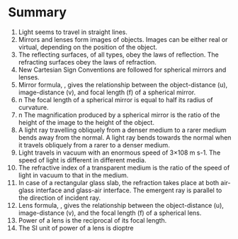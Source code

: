 # Summary
1. Light seems to travel in straight lines.
1. Mirrors and lenses form images of objects. Images can be either real or virtual, depending on the position of the object.
1. The reflecting surfaces, of all types, obey the laws of reflection. The refracting surfaces obey the laws of refraction.
1. New Cartesian Sign Conventions are followed for spherical mirrors and lenses.
1. Mirror formula, , gives the relationship between the object-distance (u), image-distance (v), and focal length (f) of a spherical mirror.
1. n The focal length of a spherical mirror is equal to half its radius of curvature.
1. n The magnification produced by a spherical mirror is the ratio of the height of the image to the height of the object.
1.  A light ray travelling obliquely from a denser medium to a rarer medium bends away from the normal. A light ray bends towards the normal when it travels obliquely from a rarer to a denser medium.
1.  Light travels in vacuum with an enormous speed of 3×108 m s-1. The speed of light is different in different media.
1.  The refractive index of a transparent medium is the ratio of the speed of light in vacuum to that in the medium.
1.  In case of a rectangular glass slab, the refraction takes place at both air-glass interface and glass-air interface. The emergent ray is parallel to the direction of incident ray.
1.  Lens formula, , gives the relationship between the object-distance (u), image-distance (v), and the focal length (f) of a spherical lens.
1.  Power of a lens is the reciprocal of its focal length. 
1. The SI unit of power of a lens is dioptre
